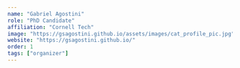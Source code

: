 ```yaml
---
name: "Gabriel Agostini"
role: "PhD Candidate"
affiliation: "Cornell Tech"
image: "https://gsagostini.github.io/assets/images/cat_profile_pic.jpg"
website: "https://gsagostini.github.io/"
order: 1
tags: ["organizer"]
---
```




